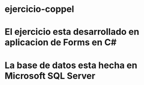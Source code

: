 # ejercicio-coppel
# El ejercicio esta desarrollado en aplicacion de Forms en C#
# La base de datos esta hecha en Microsoft SQL Server
